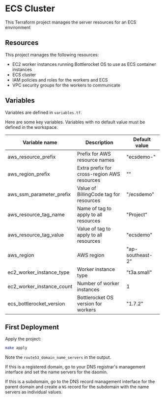 # ECS Cluster

This Terraform project manages the server resources for an ECS environment

## Resources

This project manages the following resources:

- EC2 worker instances running Bottlerocket OS to use as ECS container instances
- ECS cluster
- IAM policies and roles for the workers and ECS
- VPC security groups for the workers to communicate

## Variables

Variables are defined in `variables.tf`.

Here are some key variables. Variables with no default value must be defined in the workspace.

| Variable name             | Description                                 | Default value          |
| ------------------------- | ------------------------------------------- | ---------------------- |
| aws_resource_prefix       | Prefix for AWS resource names               | "ecsdemo-"             |
| aws_region_prefix         | Extra prefix for cross-region AWS resources | ""                     |
| aws_ssm_parameter_prefix  | Value of BillingCode tag for resources      | "/ecsdemo"             |
| aws_resource_tag_name     | Name of tag to apply to all resources       | "Project"              |
| aws_resource_tag_value    | Value of tag to apply to all resources      | "ecsdemo"              |
| aws_region                | AWS region                                  | "ap-southeast-2"       |
| ec2_worker_instance_type  | Worker instance type                        | "t3a.small"            |
| ec2_worker_instance_count | Number of worker instances                  | 1                      |
| ecs_bottlerocket_version  | Bottlerocket OS version for workers         | "1.7.2"                |

## First Deployment

Apply the project:

```bash
make apply
```

Note the `route53_domain_name_servers` in the output.

If this is a registered domain, go to your DNS registrar's management interface and set the name servers for the daomin.

If this is a subdomain, go to the DNS record management interface for the parent domain and create a `NS` record for the subdomain with the name servers as individual values.
